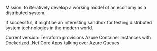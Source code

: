 Mission: to iteratively develop a working model of an economy as a distributed system.

If successful, it might be an interesting sandbox for testing distributed system technologies in the modern world.

Current version: Terraform provisions Azure Container Instances with Dockerized .Net Core Apps talking over Azure Queues